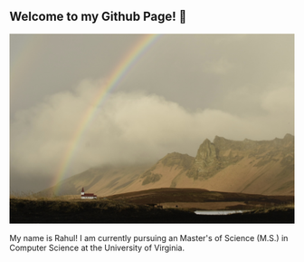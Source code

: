## Welcome to my Github Page! :wave:

![Vik, Iceland](assets/IMG_6257.jpg)

My name is Rahul! I am currently pursuing an Master's of Science (M.S.) in Computer Science at the University of Virginia.